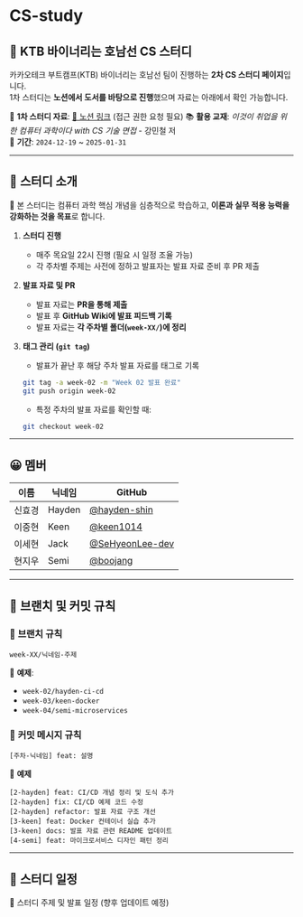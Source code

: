 # CS-study

## 🚄 KTB 바이너리는 호남선 CS 스터디
카카오테크 부트캠프(KTB) 바이너리는 호남선 팀이 진행하는 **2차 CS 스터디 페이지**입니다.  
1차 스터디는 **노션에서 도서를 바탕으로 진행**했으며 자료는 아래에서 확인 가능합니다.

📖 **1차 스터디 자료**: [🔗 노션 링크](https://www.notion.so/goormkdx/2-15ac0ff4ce3180c08667ef6b3b0a2cda?pvs=4)  (접근 권한 요청 필요)
📚 **활용 교재**: _이것이 취업을 위한 컴퓨터 과학이다 with CS 기술 면접_ - 강민철 저  
📆 **기간**: `2024-12-19` ~ `2025-01-31`

---

## 📌 스터디 소개 
🚀 본 스터디는 컴퓨터 과학 핵심 개념을 심층적으로 학습하고, **이론과 실무 적용 능력을 강화하는 것을 목표**로 합니다.  

1. **스터디 진행**
   - 매주 목요일 22시 진행 (필요 시 일정 조율 가능)
   - 각 주차별 주제는 사전에 정하고 발표자는 발표 자료 준비 후 PR 제출

2. **발표 자료 및 PR**
   - 발표 자료는 **PR을 통해 제출**
   - 발표 후 **GitHub Wiki에 발표 피드백 기록**
   - 발표 자료는 **각 주차별 폴더(`week-XX/`)에 정리**

3. **태그 관리 (`git tag`)**
   - 발표가 끝난 후 해당 주차 발표 자료를 태그로 기록
   ```bash
   git tag -a week-02 -m "Week 02 발표 완료"
   git push origin week-02
   ```
   - 특정 주차의 발표 자료를 확인할 때:
   ```bash
   git checkout week-02
   ```

---

## 😀 멤버
| 이름 | 닉네임 | GitHub |
|------|--------|--------|
| 신효경 | Hayden | [@hayden-shin](https://github.com/hayden-shin) |
| 이중현 | Keen | [@keen1014](https://github.com/keen1014) |
| 이세현 | Jack | [@SeHyeonLee-dev](https://github.com/SeHyeonLee-dev) |
| 현지우 | Semi | [@boojang](https://github.com/boojang) |

---

## 🌿 브랜치 및 커밋 규칙

### 📌 **브랜치 규칙**
```
week-XX/닉네임-주제
```
📌 **예제**:
- `week-02/hayden-ci-cd`
- `week-03/keen-docker`
- `week-04/semi-microservices`

### 📝 **커밋 메시지 규칙**

```
[주차-닉네임] feat: 설명
```
📌 **예제**
```
[2-hayden] feat: CI/CD 개념 정리 및 도식 추가
[2-hayden] fix: CI/CD 예제 코드 수정
[2-hayden] refactor: 발표 자료 구조 개선
[3-keen] feat: Docker 컨테이너 실습 추가
[3-keen] docs: 발표 자료 관련 README 업데이트
[4-semi] feat: 마이크로서비스 디자인 패턴 정리
```

---

## 📅 스터디 일정
📌 스터디 주제 및 발표 일정
(향후 업데이트 예정)
